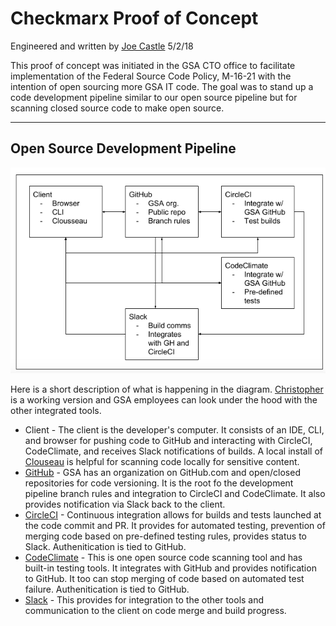 # Checkmarx Proof of Concept
Engineered and written by [Joe Castle](https://github.com/jcastle)
5/2/18

This proof of concept was initiated in the GSA CTO office to facilitate implementation of the Federal Source Code Policy, M-16-21 with the intention of open sourcing more GSA IT code. The goal was to stand up a code development pipeline similar to our open source pipeline but for scanning closed source code to make open source.

---

## Open Source Development Pipeline

![Open Source Development Pipeline](https://github.com/GSA/open-source-policy/blob/master/img/oss_path.png "Open Source Development Pipeline")

Here is a short description of what is happening in the diagram.  [Christopher](https://github.com/GSA/christopher) is a working version and GSA employees can look under the hood with the other integrated tools.

- Client - The client is the developer's computer. It consists of an IDE, CLI, and browser for pushing code to GitHub and interacting with CircleCI, CodeClimate, and receives Slack notifications of builds. A local install of [Clouseau](https://github.com/cfpb/clouseau) is helpful for scanning code locally for sensitive content.
- [GitHub](https://github.com/gsa) - GSA has an organization on GitHub.com and open/closed repositories for code versioning. It is the root fo the development pipeline branch rules and integration to CircleCI and CodeClimate. It also provides notification via Slack back to the client.
- [CircleCI](https://circleci.com/) - Continuous integration allows for builds and tests launched at the code commit and PR. It provides for automated testing, prevention of merging code based on pre-defined testing rules, provides status to Slack. Authenitication is tied to GitHub.
- [CodeClimate](https://codeclimate.com/) - This is one open source code scanning tool and has built-in testing tools. It integrates with GitHub and provides notification to GitHub. It too can stop merging of code based on automated test failure. Authenitication is tied to GitHub.
- [Slack](https://slack.com/) - This provides for integration to the other tools and communication to the client on code merge and build progress.